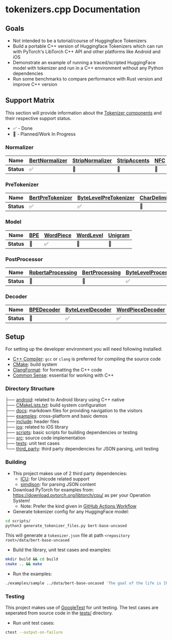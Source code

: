 # tokenizers.cpp Documentation

## Goals
- Not intended to be a tutorial/course of Huggingface Tokenizers
- Build a portable C++ version of Huggingface Tokenizers which can run with PyTorch's LibTorch 
C++ API and other platforms like Android and iOS
- Demonstrate an example of running a traced/scripted HuggingFace model with tokenizer and 
run in a C++ environment without any Python dependencies
- Run some benchmarks to compare performance with Rust version and improve C++ version

## Support Matrix
This section will provide information about the [Tokenizer components](https://huggingface.co/docs/tokenizers/components) and their respective support status.  
- ✅ - Done
- 🚧 - Planned/Work In Progress

### Normalizer
| **Name** | [BertNormalizer] | [StripNormalizer] | [StripAccents] | [NFC] | [NFD] | [NFKC] | [NFKD] | [SequenceNormalizer] | [Lowercase] | [Nmt] | [Precompiled] | [Replace] | [Prepend] | [ByteLevelNormalizer] | 
| - | - | - | - | - | - | - | - | - | - | - | - | - | - | - |
| **Status** | ✅ | 🚧 | 🚧 | 🚧 | ✅ | 🚧 | 🚧 | ✅ | 🚧 | 🚧 | 🚧 | ✅ | ✅ | 🚧 | 

### PreTokenizer
| **Name** | [BertPreTokenizer] | [ByteLevelPreTokenizer] | [CharDelimiterSplit] | [Metaspace] | [Whitespace] | [SequencePreTokenizer] | [Split] | [Punctuation] | [WhitespaceSplit] | [Digits] | [UnicodeScripts] |  
| - | - | - | - | - | - | - | - | - | - | - | - | 
| **Status** | ✅ | ✅ | 🚧 | 🚧 | 🚧 | ✅ | ✅ | 🚧 | 🚧 | 🚧 | 🚧 |

### Model
| **Name** | [BPE] | [WordPiece] | [WordLevel] | [Unigram] |
| - | - | - | - | - |
| **Status** | 🚧 | ✅ | 🚧 | 🚧 |

### PostProcessor
| **Name** | [RobertaProcessing] | [BertProcessing] | [ByteLevelProcessing] | [TemplateProcessing] | [SequenceProcessing] | 
| - | - | - | - | - | - |
| **Status** | 🚧 | 🚧 | ✅ | ✅ | ✅ |

### Decoder
| **Name** | [BPEDecoder] | [ByteLevelDecoder] | [WordPieceDecoder] | [MetaspaceDecoder] | [CTC] | [SequenceDecoder] | [ReplaceDecoder] | [Fuse] | [StripDecoder] | [ByteFallbackDecoder] |
| - | - | - | - | - | - | - | - | - | - | - |
| **Status** | 🚧 | ✅ | ✅ | 🚧 | 🚧 | ✅ | ✅ | ✅ | ✅ | ✅ |

<!-- Normalizers -->
[BertNormalizer]: https://github.com/huggingface/tokenizers/blob/main/tokenizers/src/normalizers/bert.rs
[StripNormalizer]: https://github.com/huggingface/tokenizers/blob/main/tokenizers/src/normalizers/strip.rs
[StripAccents]: https://github.com/huggingface/tokenizers/blob/main/tokenizers/src/normalizers/strip.rs
[NFC]: https://github.com/huggingface/tokenizers/blob/main/tokenizers/src/normalizers/unicode.rs
[NFD]: https://github.com/huggingface/tokenizers/blob/main/tokenizers/src/normalizers/unicode.rs
[NFKC]: https://github.com/huggingface/tokenizers/blob/main/tokenizers/src/normalizers/unicode.rs
[NFKD]: https://github.com/huggingface/tokenizers/blob/main/tokenizers/src/normalizers/unicode.rs
[SequenceNormalizer]: https://github.com/huggingface/tokenizers/blob/main/tokenizers/src/normalizers/utils.rs
[Lowercase]: https://github.com/huggingface/tokenizers/blob/main/tokenizers/src/normalizers/utils.rs
[Nmt]: https://github.com/huggingface/tokenizers/blob/main/tokenizers/src/normalizers/unicode.rs
[Precompiled]: https://github.com/huggingface/tokenizers/blob/main/tokenizers/src/normalizers/precompiled.rs
[Replace]: https://github.com/huggingface/tokenizers/blob/main/tokenizers/src/normalizers/replace.rs
[Prepend]: https://github.com/huggingface/tokenizers/blob/main/tokenizers/src/normalizers/prepend.rs
[ByteLevelNormalizer]: https://github.com/huggingface/tokenizers/blob/main/tokenizers/src/normalizers/byte_level.rs

<!-- PreTokenizers -->
[BertPreTokenizer]: https://github.com/huggingface/tokenizers/blob/main/tokenizers/src/pre_tokenizers/bert.rs
[ByteLevelPreTokenizer]: https://github.com/huggingface/tokenizers/blob/main/tokenizers/src/pre_tokenizers/byte_level.rs
[CharDelimiterSplit]: https://github.com/huggingface/tokenizers/blob/main/tokenizers/src/pre_tokenizers/delimiter.rs
[Metaspace]: https://github.com/huggingface/tokenizers/blob/main/tokenizers/src/pre_tokenizers/metaspace.rs
[Whitespace]: https://github.com/huggingface/tokenizers/blob/main/tokenizers/src/pre_tokenizers/whitespace.rs
[SequencePreTokenizer]: https://github.com/huggingface/tokenizers/blob/main/tokenizers/src/pre_tokenizers/sequence.rs
[Split]: https://github.com/huggingface/tokenizers/blob/main/tokenizers/src/pre_tokenizers/split.rs
[Punctuation]: https://github.com/huggingface/tokenizers/blob/main/tokenizers/src/pre_tokenizers/punctuation.rs
[WhitespaceSplit]: https://github.com/huggingface/tokenizers/blob/main/tokenizers/src/pre_tokenizers/whitespace.rs
[Digits]: https://github.com/huggingface/tokenizers/blob/main/tokenizers/src/pre_tokenizers/digits.rs
[UnicodeScripts]: https://github.com/huggingface/tokenizers/tree/main/tokenizers/src/pre_tokenizers/unicode_scripts

<!-- Model -->
[BPE]: https://github.com/huggingface/tokenizers/tree/main/tokenizers/src/models/bpe
[WordPiece]: https://github.com/huggingface/tokenizers/tree/main/tokenizers/src/models/wordpiece
[WordLevel]: https://github.com/huggingface/tokenizers/tree/main/tokenizers/src/models/wordlevel
[Unigram]: https://github.com/huggingface/tokenizers/tree/main/tokenizers/src/models/unigram

<!-- PostProcessors -->
[RobertaProcessing]: https://github.com/huggingface/tokenizers/blob/main/tokenizers/src/processors/roberta.rs
[BertProcessing]: https://github.com/huggingface/tokenizers/blob/main/tokenizers/src/processors/bert.rs
[ByteLevelProcessing]: https://github.com/huggingface/tokenizers/blob/main/tokenizers/src/pre_tokenizers/byte_level.rs
[TemplateProcessing]: https://github.com/huggingface/tokenizers/blob/main/tokenizers/src/processors/template.rs
[SequenceProcessing]: https://github.com/huggingface/tokenizers/blob/main/tokenizers/src/processors/sequence.rs

<!-- Decoders -->
[BPEDecoder]: https://github.com/huggingface/tokenizers/blob/main/tokenizers/src/decoders/bpe.rs
[ByteLevelDecoder]: https://github.com/huggingface/tokenizers/blob/main/tokenizers/src/pre_tokenizers/byte_level.rs
[WordPieceDecoder]: https://github.com/huggingface/tokenizers/blob/main/tokenizers/src/decoders/wordpiece.rs
[MetaspaceDecoder]: https://github.com/huggingface/tokenizers/blob/main/tokenizers/src/pre_tokenizers/metaspace.rs
[CTC]: https://github.com/huggingface/tokenizers/blob/main/tokenizers/src/decoders/ctc.rs
[SequenceDecoder]: https://github.com/huggingface/tokenizers/blob/main/tokenizers/src/decoders/sequence.rs
[ReplaceDecoder]: https://github.com/huggingface/tokenizers/blob/main/tokenizers/src/normalizers/replace.rs
[Fuse]: https://github.com/huggingface/tokenizers/blob/main/tokenizers/src/decoders/fuse.rs
[StripDecoder]: https://github.com/huggingface/tokenizers/blob/main/tokenizers/src/decoders/strip.rs
[ByteFallbackDecoder]: https://github.com/huggingface/tokenizers/blob/main/tokenizers/src/decoders/byte_fallback.rs

## Setup
For setting up the developer environment you will need following installed:
- [C++ Compiler](https://en.cppreference.com/w/cpp/compiler_support): `gcc` or `clang` is preferred for compiling the source code
- [CMake](https://cmake.org/): build system
- [ClangFormat](https://clang.llvm.org/docs/ClangFormat.html): for formatting the C++ code
- [Common Sense](https://en.wikipedia.org/wiki/Common_sense): essential for working with C++

### Directory Structure

├── [android](../android/): related to Android library using C++ native  
├── [CMakeLists.txt](../CMakeLists.txt): build system configuration  
├── [docs](../docs/): markdown files for providing navigation to the visitors  
├── [examples](../examples/): cross-platform and basic demos  
├── [include](../include/): header files  
├── [ios](../ios/): related to iOS library  
├── [scripts](../scripts/): basic scripts for building dependencies or testing  
├── [src](../src/): source code implementation  
├── [tests](../tests/): unit test cases  
└── [third_party](../third_party/): third party dependencies for JSON parsing, unit testing  

### Building
- This project makes use of 2 third party dependencies:
    - [ICU](https://unicode-org.github.io/icu/): for Unicode related support
    - [simdjson](https://github.com/simdjson/simdjson): for parsing JSON content
- Download PyTorch for examples from: https://download.pytorch.org/libtorch/cpu/ as per your Operation System!
    - Note: Prefer the kind given in [GitHub Actions Workflow](../.github/workflows/main.yml)
- Generate tokenizer config for any HuggingFace model:
```bash
cd scripts/
python3 generate_tokenizer_files.py bert-base-uncased
```
This will generate a `tokenizer.json` file at path `<repository root>/data/bert-base-uncased` 
- Build the library, unit test cases and examples:
```bash
mkdir build && cd build
cmake .. && make
```
- Run the examples:
```bash
./examples/sample ../data/bert-base-uncased 'The goal of the life is [MASK]'
```

### Testing
This project makes use of [GoogleTest](https://github.com/google/googletest) for unit testing. 
The test cases are seperated from source code in the [tests/](../tests/) directory.  
- Run unit test cases:
```bash
ctest --output-on-failure
```